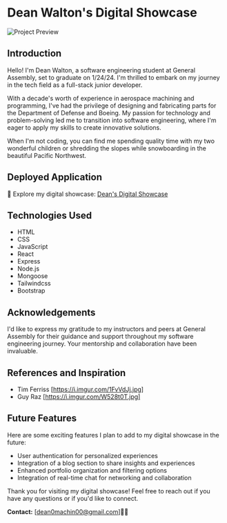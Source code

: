 # Dean Walton's Digital Showcase

![Project Preview](https://i.imgur.com/NV9CX3z.png)

## Introduction

Hello! I'm Dean Walton, a software engineering student at General Assembly, set to graduate on 1/24/24. I'm thrilled to embark on my journey in the tech field as a full-stack junior developer. 

With a decade's worth of experience in aerospace machining and programming, I've had the privilege of designing and fabricating parts for the Department of Defense and Boeing. My passion for technology and problem-solving led me to transition into software engineering, where I'm eager to apply my skills to create innovative solutions.

When I'm not coding, you can find me spending quality time with my two wonderful children or shredding the slopes while snowboarding in the beautiful Pacific Northwest.

## Deployed Application

🚀 Explore my digital showcase: [Dean's Digital Showcase](https://deansdigitalshowcase.netlify.app/)

## Technologies Used

- HTML
- CSS
- JavaScript
- React
- Express
- Node.js
- Mongoose
- Tailwindcss
- Bootstrap

## Acknowledgements

I'd like to express my gratitude to my instructors and peers at General Assembly for their guidance and support throughout my software engineering journey. Your mentorship and collaboration have been invaluable.

## References and Inspiration

- Tim Ferriss [https://i.imgur.com/1FvVdJj.jpg]
- Guy Raz [https://i.imgur.com/W528t0T.jpg]

## Future Features

Here are some exciting features I plan to add to my digital showcase in the future:

- User authentication for personalized experiences
- Integration of a blog section to share insights and experiences
- Enhanced portfolio organization and filtering options
- Integration of real-time chat for networking and collaboration

Thank you for visiting my digital showcase! Feel free to reach out if you have any questions or if you'd like to connect.

**Contact:** [dean0machin00@gmail.com]🧙‍♂️